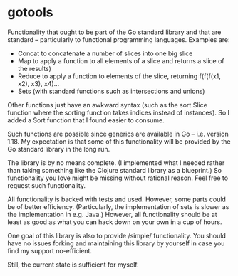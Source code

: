 # gotools

Functionality that ought to be part of the Go standard library and that are standard – particularly
to functional programming languages. Examples are:
- Concat to concatenate a number of slices into one big slice
- Map to apply a function to all elements of a slice and returns a slice of the results)
- Reduce to apply a function to elements of the slice, returning f(f(f(x1, x2), x3), x4)...
- Sets (with standard functions such as intersections and unions)

Other functions just have an awkward syntax (such as the sort.Slice function where the sorting function takes
indices instead of instances). So I added a Sort function that I found easier to consume.

Such functions are possible since generics are available in Go – i.e. version 1.18. My expectation is that some of
this functionality will be provided by the Go standard library in the long run.

The library is by no means complete. (I implemented what I needed rather than taking something like the Clojure standard
library as a blueprint.) So functionality you love might be missing without rational reason. Feel free to request such
functionality.

All functionality is backed with tests and used. However, some parts could be of better efficiency. (Particularly, the
implementation of sets is slower as the implementation in e.g. Java.) However, all functionality should be at least as
good as what you can hack down on your own in a cup of hours.

One goal of this library is also to provide /simple/ functionality. You should have no issues forking and maintaining
this library by yourself in case you find my support no-efficient.

Still, the current state is sufficient for myself.